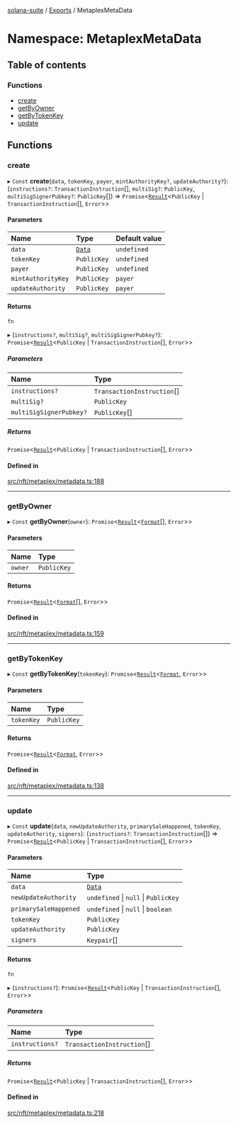 [solana-suite](../README.md) / [Exports](../modules.md) / MetaplexMetaData

# Namespace: MetaplexMetaData

## Table of contents

### Functions

- [create](MetaplexMetaData.md#create)
- [getByOwner](MetaplexMetaData.md#getbyowner)
- [getByTokenKey](MetaplexMetaData.md#getbytokenkey)
- [update](MetaplexMetaData.md#update)

## Functions

### create

▸ `Const` **create**(`data`, `tokenKey`, `payer`, `mintAuthorityKey?`, `updateAuthority?`): (`instructions?`: `TransactionInstruction`[], `multiSig?`: `PublicKey`, `multiSigSignerPubkey?`: `PublicKey`[]) => `Promise`<[`Result`](../modules.md#result)<`PublicKey` \| `TransactionInstruction`[], `Error`\>\>

#### Parameters

| Name | Type | Default value |
| :------ | :------ | :------ |
| `data` | [`Data`](../classes/MetaplexInstructure.Data.md) | `undefined` |
| `tokenKey` | `PublicKey` | `undefined` |
| `payer` | `PublicKey` | `undefined` |
| `mintAuthorityKey` | `PublicKey` | `payer` |
| `updateAuthority` | `PublicKey` | `payer` |

#### Returns

`fn`

▸ (`instructions?`, `multiSig?`, `multiSigSignerPubkey?`): `Promise`<[`Result`](../modules.md#result)<`PublicKey` \| `TransactionInstruction`[], `Error`\>\>

##### Parameters

| Name | Type |
| :------ | :------ |
| `instructions?` | `TransactionInstruction`[] |
| `multiSig?` | `PublicKey` |
| `multiSigSignerPubkey?` | `PublicKey`[] |

##### Returns

`Promise`<[`Result`](../modules.md#result)<`PublicKey` \| `TransactionInstruction`[], `Error`\>\>

#### Defined in

[src/nft/metaplex/metadata.ts:188](https://github.com/fukaoi/solana-suite/blob/f1947cd/src/nft/metaplex/metadata.ts#L188)

___

### getByOwner

▸ `Const` **getByOwner**(`owner`): `Promise`<[`Result`](../modules.md#result)<[`Format`](../interfaces/Metaplex.Format.md)[], `Error`\>\>

#### Parameters

| Name | Type |
| :------ | :------ |
| `owner` | `PublicKey` |

#### Returns

`Promise`<[`Result`](../modules.md#result)<[`Format`](../interfaces/Metaplex.Format.md)[], `Error`\>\>

#### Defined in

[src/nft/metaplex/metadata.ts:159](https://github.com/fukaoi/solana-suite/blob/f1947cd/src/nft/metaplex/metadata.ts#L159)

___

### getByTokenKey

▸ `Const` **getByTokenKey**(`tokenKey`): `Promise`<[`Result`](../modules.md#result)<[`Format`](../interfaces/Metaplex.Format.md), `Error`\>\>

#### Parameters

| Name | Type |
| :------ | :------ |
| `tokenKey` | `PublicKey` |

#### Returns

`Promise`<[`Result`](../modules.md#result)<[`Format`](../interfaces/Metaplex.Format.md), `Error`\>\>

#### Defined in

[src/nft/metaplex/metadata.ts:138](https://github.com/fukaoi/solana-suite/blob/f1947cd/src/nft/metaplex/metadata.ts#L138)

___

### update

▸ `Const` **update**(`data`, `newUpdateAuthority`, `primarySaleHappened`, `tokenKey`, `updateAuthority`, `signers`): (`instructions?`: `TransactionInstruction`[]) => `Promise`<[`Result`](../modules.md#result)<`PublicKey` \| `TransactionInstruction`[], `Error`\>\>

#### Parameters

| Name | Type |
| :------ | :------ |
| `data` | [`Data`](../classes/MetaplexInstructure.Data.md) |
| `newUpdateAuthority` | `undefined` \| ``null`` \| `PublicKey` |
| `primarySaleHappened` | `undefined` \| ``null`` \| `boolean` |
| `tokenKey` | `PublicKey` |
| `updateAuthority` | `PublicKey` |
| `signers` | `Keypair`[] |

#### Returns

`fn`

▸ (`instructions?`): `Promise`<[`Result`](../modules.md#result)<`PublicKey` \| `TransactionInstruction`[], `Error`\>\>

##### Parameters

| Name | Type |
| :------ | :------ |
| `instructions?` | `TransactionInstruction`[] |

##### Returns

`Promise`<[`Result`](../modules.md#result)<`PublicKey` \| `TransactionInstruction`[], `Error`\>\>

#### Defined in

[src/nft/metaplex/metadata.ts:218](https://github.com/fukaoi/solana-suite/blob/f1947cd/src/nft/metaplex/metadata.ts#L218)
